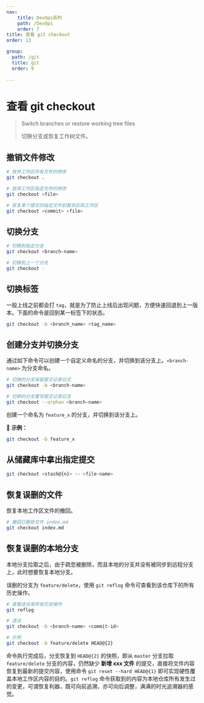 ```yaml
---
nav:
    title: DevOps系列
    path: /DevOps
    order: 7
title: 查看 git checkout
order: 13

group:
  path: /git
  title: git
  order: 9
  
---
```


# 查看 git checkout

> Switch branches or restore working tree files
>
> 切换分支或恢复工作树文件。

## 撤销文件修改

```bash
# 放弃工作区所有文件的修改
git checkout .

# 放弃工作区指定文件的修改
git checkout <file>

# 恢复某个提交的指定文件到暂存区和工作区
git checkout <commit> <file>
```

## 切换分支

```bash
# 切换到指定分支
git checkout <branch-name>

# 切换到上一个分支
git checkout -
```

## 切换标签

一般上线之前都会打 `tag`，就是为了防止上线后出现问题，方便快速回退到上一版本。下面的命令是回到某一标签下的状态。

```bash
git checkout -b <branch_name> <tag_name>
```

## 创建分支并切换分支

通过如下命令可以创建一个自定义命名的分支，并切换到该分支上。`<branch-name>` 为分支命名。

```bash
# 切换的分支保留提交记录日志
git checkout -b <branch-name>

# 切换的分支重写提交记录日志
git checkout --orphan <branch-name>
```

创建一个命名为 `feature_x` 的分支，并切换到该分支上。

📍 **示例：**

```bash
git checkout -b feature_x
```

## 从储藏库中拿出指定提交

```bash
git checkout <stash@{n}> -- <file-name>
```

## 恢复误删的文件

恢复本地工作区文件的撤回。

```bash
# 撤回已删除文件 index.md
git checkout index.md
```

## 恢复误删的本地分支

本地分支拉取之后，由于疏忽被删除，而且本地的分支并没有被同步到远程分支上，此时想要恢复本地分支。

误删的分支为 `feature/delete`，使用 `git reflog` 命令可查看到该仓库下的所有历史操作。

```bash
# 查看该仓库所有历史操作
git reflog

# 语法
git checkout -b <branch-name> <commit-id>

# 示例
git checkout -b feature/delete HEAD@{2}
```

命令执行完成后，分支恢复到 `HEAD@{2}` 的快照，即从 `master` 分支拉取 `feature/delete` 分支的内容，仍然缺少 **新增 xxx 文件** 的提交，直接将文件内容恢复到最新的提交内容，使用命令 `git reset --hard HEAD@{1}` 即可实现硬性覆盖本地工作区内容的目的。`git reflog` 命令获取到的内容为本地仓库所有发生过的变更，可谓恢复利器，既可向前追溯，亦可向后调整，满满的时光追溯器的感觉。
